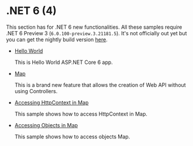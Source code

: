 # .NET 6 (4)

This section has for .NET 6 new functionalities. All these samples require .NET 6 Preview 3 (`6.0.100-preview.3.21181.5`). It's not officially out yet but you can get the nightly build version [here](https://github.com/dotnet/installer).

* [Hello World](hello-world)
  
  This is Hello World ASP.NET Core 6 app. 

* [Map](map)

  This is a brand new feature that allows the creation of Web API without using Controllers.
  
* [Accessing HttpContext in Map](map-2)

  This sample shows how to access HttpContext in Map.

* [Accessing Objects in Map](map-3)

  This sample shows how to access objects Map.